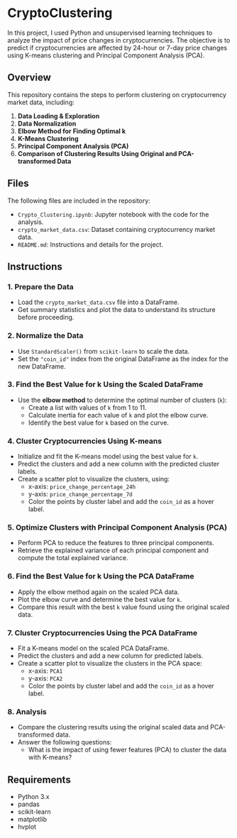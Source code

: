# CryptoClustering

In this project, I used Python and unsupervised learning techniques to analyze the impact of price changes in cryptocurrencies. 
The objective is to predict if cryptocurrencies are affected by 24-hour or 7-day price changes using K-means clustering and Principal Component Analysis (PCA).

## Overview

This repository contains the steps to perform clustering on cryptocurrency market data, including:

1. **Data Loading & Exploration**
2. **Data Normalization**
3. **Elbow Method for Finding Optimal k**
4. **K-Means Clustering**
5. **Principal Component Analysis (PCA)**
6. **Comparison of Clustering Results Using Original and PCA-transformed Data**

## Files

The following files are included in the repository:

- `Crypto_Clustering.ipynb`: Jupyter notebook with the code for the analysis.
- `crypto_market_data.csv`: Dataset containing cryptocurrency market data.
- `README.md`: Instructions and details for the project.

## Instructions

### 1. Prepare the Data

- Load the `crypto_market_data.csv` file into a DataFrame.
- Get summary statistics and plot the data to understand its structure before proceeding.
  
### 2. Normalize the Data

- Use `StandardScaler()` from `scikit-learn` to scale the data.
- Set the `"coin_id"` index from the original DataFrame as the index for the new DataFrame.

### 3. Find the Best Value for k Using the Scaled DataFrame

- Use the **elbow method** to determine the optimal number of clusters (`k`):
  - Create a list with values of `k` from 1 to 11.
  - Calculate inertia for each value of `k` and plot the elbow curve.
  - Identify the best value for `k` based on the curve.
  
### 4. Cluster Cryptocurrencies Using K-means

- Initialize and fit the K-means model using the best value for `k`.
- Predict the clusters and add a new column with the predicted cluster labels.
- Create a scatter plot to visualize the clusters, using:
  - x-axis: `price_change_percentage_24h`
  - y-axis: `price_change_percentage_7d`
  - Color the points by cluster label and add the `coin_id` as a hover label.
  
### 5. Optimize Clusters with Principal Component Analysis (PCA)

- Perform PCA to reduce the features to three principal components.
- Retrieve the explained variance of each principal component and compute the total explained variance.
  
### 6. Find the Best Value for k Using the PCA DataFrame

- Apply the elbow method again on the scaled PCA data.
- Plot the elbow curve and determine the best value for `k`.
- Compare this result with the best `k` value found using the original scaled data.

### 7. Cluster Cryptocurrencies Using the PCA DataFrame

- Fit a K-means model on the scaled PCA DataFrame.
- Predict the clusters and add a new column for predicted labels.
- Create a scatter plot to visualize the clusters in the PCA space:
  - x-axis: `PCA1`
  - y-axis: `PCA2`
  - Color the points by cluster label and add the `coin_id` as a hover label.
  
### 8. Analysis

- Compare the clustering results using the original scaled data and PCA-transformed data.
- Answer the following questions:
  - What is the impact of using fewer features (PCA) to cluster the data with K-means?

## Requirements

- Python 3.x
- pandas
- scikit-learn
- matplotlib
- hvplot
